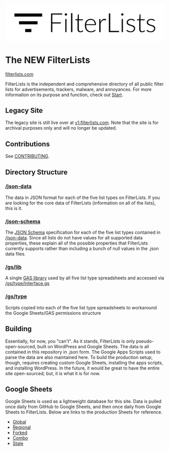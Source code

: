 ![FilterLists](https://github.com/collinbarrett/FilterLists/blob/master/imgs/logo_filterlists.png)
# The NEW FilterLists
[filterlists.com](https://filterlists.com)

FilterLists is the independent and comprehensive directory of all public filter lists for advertisements, trackers, malware, and annoyances. For more information on its purpose and function, check out [Start](https://filterlists.com/start/).

## Legacy Site

The legacy site is still live over at [v1.filterlists.com](https://v1.filterlists.com). Note that the site is for archival purposes only and will no longer be updated.

## Contributions
See [CONTRIBUTING](https://github.com/collinbarrett/FilterLists/blob/master/CONTRIBUTING.md).

## Directory Structure

### [/json-data](https://github.com/collinbarrett/FilterLists/tree/master/json-data)
The data in JSON format for each of the five list types on FilterLists. If you are looking for the core data of FilterLists (information on all of the lists), this is it.

### [/json-schema](https://github.com/collinbarrett/FilterLists/tree/master/json-schema)
The [JSON Schema](http://json-schema.org/) specification for each of the five list types contained in [/json-data](https://github.com/collinbarrett/FilterLists/tree/master/json-data). Since all lists do not have values for all supported data properties, these explain all of the possible properties that FilterLists currently supports rather than including a bunch of null values in the .json data files.

### [/gs/lib](https://github.com/collinbarrett/FilterLists/tree/master/gs/lib)
A single [GAS library](https://developers.google.com/apps-script/guide_libraries) used by all five list type spreadsheets and accessed via [/gs/type/Interface.gs](https://github.com/collinbarrett/FilterLists/blob/master/gs/type/Interface.gs)

### [/gs/type](https://github.com/collinbarrett/FilterLists/tree/master/gs/type)
Scripts copied into each of the five list type spreadsheets to workaround the Google Sheets/GAS permissions structure

## Building
Essentially, for now, you "can't". As it stands, FilterLists is only pseudo-open-sourced, built on WordPress and Google Sheets. The data is all contained in this repository in .json form. The Google Apps Scripts used to parse the data are also maintained here. To build the production setup, though, requires creating custom Google Sheets, installing the apps scripts, and installing WordPress. In the future, it would be great to have the entire site open-sourced; but, it is what it is for now.

## Google Sheets
Google Sheets is used as a lightweight database for this site. Data is pulled once daily from GitHub to Google Sheets, and then once daily from Google Sheets to FilterLists. Below are links to the production Sheets for reference.
 - [Global](https://docs.google.com/spreadsheets/d/1RB5zne9-tIoT5mIbAq1c6-5447UI0emWngOaTgjiCAE/edit?usp=sharing)
 - [Regional](https://docs.google.com/spreadsheets/d/1Xb1y9OZ71zjkq5MiBmyCHsvFYdUfVRx6PAnlS93lqd4/edit?usp=sharing)
 - [Forked](https://docs.google.com/spreadsheets/d/1TX29KMGNVxgj7f6TD0RiuMCLfKhM5qVIG1dkNTesV5Y/edit?usp=sharing)
 - [Combo](https://docs.google.com/spreadsheets/d/15OULPbqny8Lc7qtoftDvgIerUt8id6MdlSnIcwpsdJs/edit?usp=sharing)
 - [Stale](https://docs.google.com/spreadsheets/d/17SZKzZSMHfP0rz2xxAb0bGnfxTSkqpYCAyhjHO0cmAM/edit?usp=sharing)
